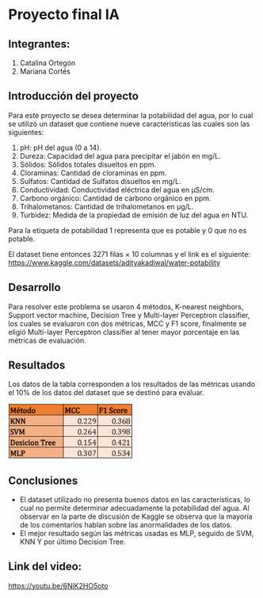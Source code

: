 # Proyecto final IA

## Integrantes:
1. Catalina Ortegón
2. Mariana Cortés

## Introducción del proyecto
Para este proyecto se desea determinar la potabilidad del agua, por lo cual se utilizó un dataset que contiene nueve caracteristicas las cuales son las siguientes:
1. pH: pH del agua (0 a 14).
2. Dureza: Capacidad del agua para precipitar el jabón en mg/L.
3. Sólidos: Sólidos totales disueltos en ppm.
4. Cloraminas: Cantidad de cloraminas en ppm.
5. Sulfatos: Cantidad de Sulfatos disueltos en mg/L.
6. Conductividad: Conductividad eléctrica del agua en μS/cm.
7. Carbono orgánico: Cantidad de carbono orgánico en ppm.
8. Trihalometanos: Cantidad de trihalometanos en μg/L.
9. Turbidez: Medida de la propiedad de emisión de luz del agua en NTU.

Para la etiqueta de potabilidad 1 representa que es potable y 0 que no es potable. 

El dataset tiene entonces 3271 filas × 10 columnas y el link es el siguiente: https://www.kaggle.com/datasets/adityakadiwal/water-potability

## Desarrollo
Para resolver este problema se usaron 4 métodos, K-nearest neighbors, Support vector machine, Decision Tree y Multi-layer Perceptron classifier, los cuales se evaluaron con dos métricas, MCC y F1 score, finalmente se eligió Multi-layer Perceptron classifier al tener mayor porcentaje en las métricas de evaluación.

## Resultados
Los datos de la tabla corresponden a los resultados de las métricas usando el 10% de los datos del dataset que se destinó para evaluar. 

<img src="https://github.com/Marcg20/ProyectoIA-ML/blob/main/re.png" width="250"/>


## Conclusiones
* El dataset utilizado no presenta buenos datos en las características, lo cual no permite determinar adecuadamente la potabilidad del agua. Al observar en la parte de discusión de Kaggle se observa que la mayoría de los comentarios hablan sobre las anormalidades de los datos.
* El mejor resultado según las métricas usadas es MLP, seguido de SVM, KNN Y por último Decision Tree. 

## Link del video: 
https://youtu.be/6NiK2HO5oto
